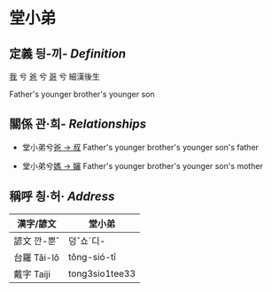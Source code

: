 # 堂小弟
## 定義 딍-끼- _Definition_
[我](member1.md) 兮 [爸](member2.md) 兮 [哥](member11.md) 兮 細漢後生

Father's younger brother's younger son

## 關係 관·희- _Relationships_

- 堂小弟兮[爸 → 叔](member11.md) Father's younger brother's younger son's father

- 堂小弟兮[媽 → 嬸](member34.md) Father's younger brother's younger son's mother



## 稱呼 칑·허· _Address_

漢字/諺文 | 堂小弟
--- | ---
諺文 깐-뿐ˆ | 덩ˆ쇼ˊ디-
台羅 Tâi-lô | tông-sió-tī
戴字 Taiji | tong3sio1tee33


